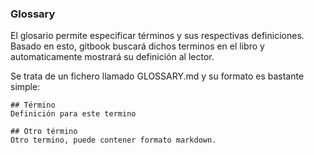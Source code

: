 ### Glossary

El glosario permite especificar términos y sus respectivas definiciones. Basado en esto, gitbook buscará dichos terminos en el libro y automaticamente mostrará su definición al lector.

Se trata de un fichero llamado GLOSSARY.md y su formato es bastante simple:
```
## Término
Definición para este termino

## Otro término
Otro termino, puede contener formato markdown.
```